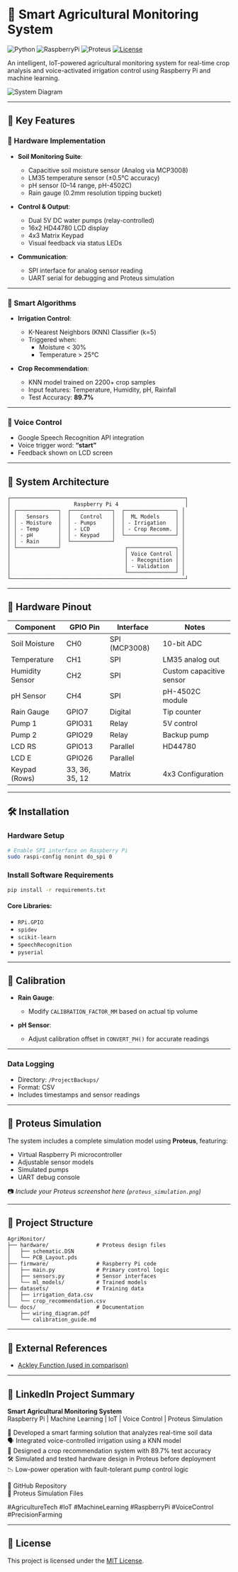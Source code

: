 # 🌱 Smart Agricultural Monitoring System

![Python](https://img.shields.io/badge/Python-3.8%2B-blue)
![RaspberryPi](https://img.shields.io/badge/Hardware-Raspberry_Pi-red)
![Proteus](https://img.shields.io/badge/Simulation-Proteus-important)
[![License](https://img.shields.io/badge/License-MIT-yellow.svg)](https://opensource.org/licenses/MIT)

An intelligent, IoT-powered agricultural monitoring system for real-time crop analysis and voice-activated irrigation control using Raspberry Pi and machine learning.

![System Diagram](WhatsApp-Image-2025-02-11-at-13.54.56_fe680e07.jpg)

---

## 🚀 Key Features

### 🔧 Hardware Implementation

- **Soil Monitoring Suite**:
  - Capacitive soil moisture sensor (Analog via MCP3008)
  - LM35 temperature sensor (±0.5°C accuracy)
  - pH sensor (0–14 range, pH-4502C)
  - Rain gauge (0.2mm resolution tipping bucket)

- **Control & Output**:
  - Dual 5V DC water pumps (relay-controlled)
  - 16x2 HD44780 LCD display
  - 4x3 Matrix Keypad
  - Visual feedback via status LEDs

- **Communication**:
  - SPI interface for analog sensor reading
  - UART serial for debugging and Proteus simulation

---

### 🧠 Smart Algorithms

- **Irrigation Control**:
  - K-Nearest Neighbors (KNN) Classifier (k=5)
  - Triggered when:
    - Moisture < 30%
    - Temperature > 25°C

- **Crop Recommendation**:
  - KNN model trained on 2200+ crop samples
  - Input features: Temperature, Humidity, pH, Rainfall
  - Test Accuracy: **89.7%**

---

### 🎤 Voice Control

- Google Speech Recognition API integration  
- Voice trigger word: **“start”**
- Feedback shown on LCD screen

---

## 📐 System Architecture

```
┌───────────────────────────────────────────────────────┐
│                    Raspberry Pi 4                     │
│ ┌─────────────┐  ┌─────────────┐  ┌────────────────┐ │
│ │   Sensors   │  │   Control   │  │  ML Models     │ │
│ │ - Moisture  │  │ - Pumps     │  │ - Irrigation   │ │
│ │ - Temp      │  │ - LCD       │  │ - Crop Recomm. │ │
│ │ - pH        │  │ - Keypad    │  └────────────────┘ │
│ │ - Rain      │  └─────────────┘                     │
│ └─────────────┘                    ┌───────────────┐ │
│                                    │ Voice Control │ │
│                                    │ - Recognition │ │
│                                    │ - Validation  │ │
│                                    └───────────────┘ │
└───────────────────────────────────────────────────────┘
```

---

## 🧰 Hardware Pinout

| Component        | GPIO Pin       | Interface     | Notes                        |
|------------------|----------------|---------------|------------------------------|
| Soil Moisture    | CH0            | SPI (MCP3008) | 10-bit ADC                   |
| Temperature      | CH1            | SPI           | LM35 analog out              |
| Humidity Sensor  | CH2            | SPI           | Custom capacitive sensor     |
| pH Sensor        | CH4            | SPI           | pH-4502C module              |
| Rain Gauge       | GPIO7          | Digital       | Tip counter                  |
| Pump 1           | GPIO31         | Relay         | 5V control                   |
| Pump 2           | GPIO29         | Relay         | Backup pump                  |
| LCD RS           | GPIO13         | Parallel      | HD44780                      |
| LCD E            | GPIO26         | Parallel      |                              |
| Keypad (Rows)    | 33, 36, 35, 12 | Matrix        | 4x3 Configuration            |

---

## 🛠️ Installation

### Hardware Setup

```bash
# Enable SPI interface on Raspberry Pi
sudo raspi-config nonint do_spi 0
```

### Install Software Requirements

```bash
pip install -r requirements.txt
```

#### Core Libraries:
- `RPi.GPIO`
- `spidev`
- `scikit-learn`
- `SpeechRecognition`
- `pyserial`

---

## 🔧 Calibration

- **Rain Gauge**:
  - Modify `CALIBRATION_FACTOR_MM` based on actual tip volume

- **pH Sensor**:
  - Adjust calibration offset in `CONVERT_PH()` for accurate readings

---

### Data Logging

- Directory: `/ProjectBackups/`
- Format: CSV
- Includes timestamps and sensor readings

---

## 🧪 Proteus Simulation

The system includes a complete simulation model using **Proteus**, featuring:

- Virtual Raspberry Pi microcontroller
- Adjustable sensor models
- Simulated pumps
- UART debug console

📷 *Include your Proteus screenshot here (`proteus_simulation.png`)*

---

## 📁 Project Structure

```
AgriMonitor/
├── hardware/               # Proteus design files
│   ├── schematic.DSN
│   └── PCB_Layout.pds
├── firmware/               # Raspberry Pi code
│   ├── main.py             # Primary control logic
│   ├── sensors.py          # Sensor interfaces
│   └── ml_models/          # Trained models
├── datasets/               # Training data
│   ├── irrigation_data.csv
│   └── crop_recommendation.csv
└── docs/                   # Documentation
    ├── wiring_diagram.pdf
    └── calibration_guide.md
```

---

## 🔗 External References

- [Ackley Function (used in comparison)](https://www.sfu.ca/~ssurjano/ackley.html)

---

## 💼 LinkedIn Project Summary

**Smart Agricultural Monitoring System**  
Raspberry Pi | Machine Learning | IoT | Voice Control | Proteus Simulation

🚜 Developed a smart farming solution that analyzes real-time soil data  
🗣️ Integrated voice-controlled irrigation using a KNN model  
🌾 Designed a crop recommendation system with 89.7% test accuracy  
🛠️ Simulated and tested hardware design in Proteus before deployment  
📉 Low-power operation with fault-tolerant pump control logic

🔗 GitHub Repository  
🔗 Proteus Simulation Files  

#AgricultureTech #IoT #MachineLearning #RaspberryPi #VoiceControl #PrecisionFarming

---

## 📜 License

This project is licensed under the [MIT License](https://opensource.org/licenses/MIT).
